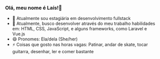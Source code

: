 ### Olá, meu nome é Laís!👋

- 🔭 Atualmente sou estagiária em desenvolvimento fullstack 
- 🌱 Atualmente, busco desenvolver através do meu trabalho habilidades em: HTML, CSS, JavaScript, e alguns frameworks, como Laravel e Vue.js 
- 😄 Pronomes: Ela/dela (She/her)
- ⚡ Coisas que gosto nas horas vagas: Patinar, andar de skate, tocar guitarra, desenhar, ler e comer bastante 
